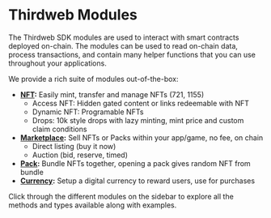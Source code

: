 # Thirdweb Modules

The Thirdweb SDK modules are used to interact with smart contracts
deployed on-chain. The modules can be used to read on-chain data,
process transactions, and contain many helper functions
that you can use throughout your applications.

We provide a rich suite of modules out-of-the-box:

- **[NFT](https://docs.nftlabs.co/sdk/nft):** Easily mint, transfer and manage NFTs (721, 1155)
    - Access NFT: Hidden gated content or links redeemable with NFT
    - Dynamic NFT: Programable NFTs
    - Drops: 10k style drops with lazy minting, mint price and custom claim conditions
- **[Marketplace](https://docs.nftlabs.co/javascript-sdk/market):** Sell NFTs or Packs within your app/game, no fee, on chain
    - Direct listing (buy it now)
    - Auction (bid, reserve, timed)
- **[Pack](https://docs.nftlabs.co/sdk/pack):** Bundle NFTs together, opening a pack gives random NFT from bundle
- **[Currency](https://docs.nftlabs.co/sdk/currency):** Setup a digital currency to reward users, use for purchases

Click through the different modules on the sidebar to explore all the methods and types available along with examples.